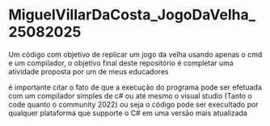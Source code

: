 # MiguelVillarDaCosta_JogoDaVelha_25082025
Um código com objetivo de replicar um jogo da velha usando apenas o cmd e um compilador, o objetivo final deste repositório é completar uma atividade proposta por um de meus educadores

é importante citar o fato de que a execução do programa pode ser efetuada com um compilador simples de c# ou até mesmo o visual studio (Tanto o code quanto o community 2022) ou seja o código pode ser execultado por qualquer plataforma que supporte o C# em uma versão mais atualizada 

